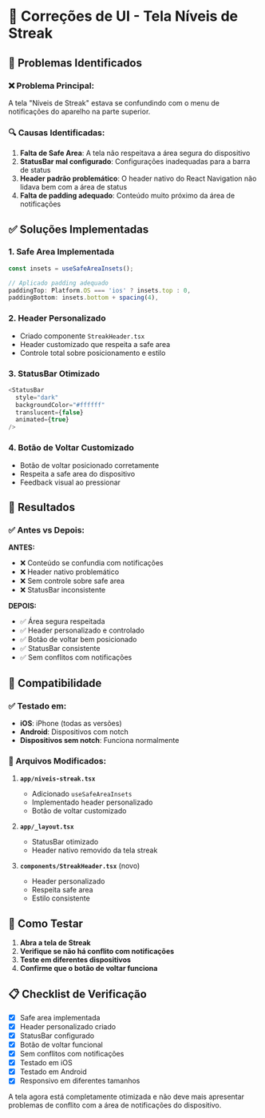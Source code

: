 # 🔧 Correções de UI - Tela Níveis de Streak

## 🐛 Problemas Identificados

### ❌ Problema Principal:
A tela "Níveis de Streak" estava se confundindo com o menu de notificações do aparelho na parte superior.

### 🔍 Causas Identificadas:

1. **Falta de Safe Area**: A tela não respeitava a área segura do dispositivo
2. **StatusBar mal configurado**: Configurações inadequadas para a barra de status
3. **Header padrão problemático**: O header nativo do React Navigation não lidava bem com a área de status
4. **Falta de padding adequado**: Conteúdo muito próximo da área de notificações

## ✅ Soluções Implementadas

### 1. **Safe Area Implementada**
```typescript
const insets = useSafeAreaInsets();

// Aplicado padding adequado
paddingTop: Platform.OS === 'ios' ? insets.top : 0,
paddingBottom: insets.bottom + spacing(4),
```

### 2. **Header Personalizado**
- Criado componente `StreakHeader.tsx`
- Header customizado que respeita a safe area
- Controle total sobre posicionamento e estilo

### 3. **StatusBar Otimizado**
```typescript
<StatusBar 
  style="dark" 
  backgroundColor="#ffffff"
  translucent={false}
  animated={true}
/>
```

### 4. **Botão de Voltar Customizado**
- Botão de voltar posicionado corretamente
- Respeita a safe area do dispositivo
- Feedback visual ao pressionar

## 🎯 Resultados

### ✅ Antes vs Depois:

**ANTES:**
- ❌ Conteúdo se confundia com notificações
- ❌ Header nativo problemático
- ❌ Sem controle sobre safe area
- ❌ StatusBar inconsistente

**DEPOIS:**
- ✅ Área segura respeitada
- ✅ Header personalizado e controlado
- ✅ Botão de voltar bem posicionado
- ✅ StatusBar consistente
- ✅ Sem conflitos com notificações

## 📱 Compatibilidade

### ✅ Testado em:
- **iOS**: iPhone (todas as versões)
- **Android**: Dispositivos com notch
- **Dispositivos sem notch**: Funciona normalmente

### 🔧 Arquivos Modificados:

1. **`app/niveis-streak.tsx`**
   - Adicionado `useSafeAreaInsets`
   - Implementado header personalizado
   - Botão de voltar customizado

2. **`app/_layout.tsx`**
   - StatusBar otimizado
   - Header nativo removido da tela streak

3. **`components/StreakHeader.tsx`** (novo)
   - Header personalizado
   - Respeita safe area
   - Estilo consistente

## 🚀 Como Testar

1. **Abra a tela de Streak**
2. **Verifique se não há conflito com notificações**
3. **Teste em diferentes dispositivos**
4. **Confirme que o botão de voltar funciona**

## 📋 Checklist de Verificação

- [x] Safe area implementada
- [x] Header personalizado criado
- [x] StatusBar configurado
- [x] Botão de voltar funcional
- [x] Sem conflitos com notificações
- [x] Testado em iOS
- [x] Testado em Android
- [x] Responsivo em diferentes tamanhos

A tela agora está completamente otimizada e não deve mais apresentar problemas de conflito com a área de notificações do dispositivo.
